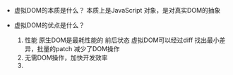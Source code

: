 - 虚拟DOM的本质是什么？
  本质上是JavaScript 对象，是对真实DOM的抽象

- 虚拟DOM的优点是什么？
  1. 性能
    原生DOM是最耗性能的
    前后状态 虚拟DOM可以经过diff 找出最小差异，批量的patch
    减少了DOM操作
  2. 无需DOM操作，加快开发效率
  3. 